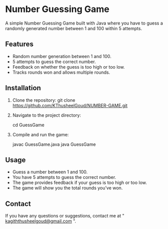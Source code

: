 # Number Guessing Game

A simple Number Guessing Game built with Java where you have to guess a randomly generated number between 1 and 100 within 5 attempts.

## Features

- Random number generation between 1 and 100.
- 5 attempts to guess the correct number.
- Feedback on whether the guess is too high or too low.
- Tracks rounds won and allows multiple rounds.

## Installation

1. Clone the repository:
   git clone https://github.com/KThusheelGoud/NUMBER-GAME.git

2. Navigate to the project directory:
   
   cd GuessGame

3. Compile and run the game:
   
   javac GuessGame.java
   java GuessGame
   

## Usage

- Guess a number between 1 and 100.
- You have 5 attempts to guess the correct number.
- The game provides feedback if your guess is too high or too low.
- The game will show you the total rounds you’ve won.


## Contact

If you have any questions or suggestions, contact me at " kagiththusheelgoud@gmail.com ".
